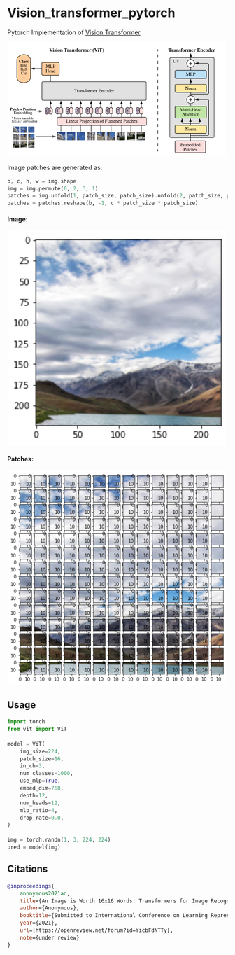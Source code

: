 # Vision_transformer_pytorch
Pytorch Implementation of <a href="https://openreview.net/pdf?id=YicbFdNTTy">Vision Transformer</a>

<img src="/img/vit.png" width="500px"></img>

Image patches are generated as:

```python
b, c, h, w = img.shape
img = img.permute(0, 2, 3, 1)
patches = img.unfold(1, patch_size, patch_size).unfold(2, patch_size, patch_size)
patches = patches.reshape(b, -1, c * patch_size * patch_size)
```

#### Image:
<img src="/img/img.png" width="500px"></img>

#### Patches:
<img src="/img/patches.png" width="500px"></img>


## Usage

```python
import torch
from vit import ViT

model = ViT(
    img_size=224,
    patch_size=16,
    in_ch=3,
    num_classes=1000,
    use_mlp=True,
    embed_dim=768,
    depth=12,
    num_heads=12,
    mlp_ratio=4,
    drop_rate=0.0,
)

img = torch.randn(1, 3, 224, 224)
pred = model(img)
```

## Citations

```bibtex
@inproceedings{
    anonymous2021an,
    title={An Image is Worth 16x16 Words: Transformers for Image Recognition at Scale},
    author={Anonymous},
    booktitle={Submitted to International Conference on Learning Representations},
    year={2021},
    url={https://openreview.net/forum?id=YicbFdNTTy},
    note={under review}
}
